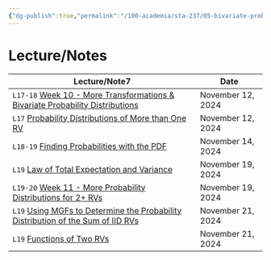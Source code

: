```yaml
---
{"dg-publish":true,"permalink":"/100-academia/sta-237/05-bivariate-probability-distributions/5-bivariate-probability-distributions/","tags":["#module","#university","stats"],"created":"2024-11-17T21:31:11.429-05:00","updated":"2024-11-23T20:56:43.379-05:00"}
---
```



# Lecture/Notes

<div><table class="dataview table-view-table"><thead class="table-view-thead"><tr class="table-view-tr-header"><th class="table-view-th"><span>Lecture/Note</span><span class="dataview small-text">7</span></th><th class="table-view-th"><span>Date</span></th></tr></thead><tbody class="table-view-tbody"><tr><td><span> <code class="code-styler-inline">L17-18</code> <a data-tooltip-position="top" aria-label="100 Academia/STA237/05 Bivariate Probability Distributions/Week 10 - More Transformations &amp; Bivariate Probability Distributions.md" data-href="100 Academia/STA237/05 Bivariate Probability Distributions/Week 10 - More Transformations &amp; Bivariate Probability Distributions.md" href="100 Academia/STA237/05 Bivariate Probability Distributions/Week 10 - More Transformations &amp; Bivariate Probability Distributions.md" class="internal-link" target="_blank" rel="noopener nofollow">Week 10 - More Transformations &amp; Bivariate Probability Distributions</a></span></td><td>November 12, 2024</td></tr><tr><td><span> <code class="code-styler-inline">L17</code> <a data-tooltip-position="top" aria-label="100 Academia/STA237/05 Bivariate Probability Distributions/Probability Distributions of More than One RV.md" data-href="100 Academia/STA237/05 Bivariate Probability Distributions/Probability Distributions of More than One RV.md" href="100 Academia/STA237/05 Bivariate Probability Distributions/Probability Distributions of More than One RV.md" class="internal-link" target="_blank" rel="noopener nofollow">Probability Distributions of More than One RV</a></span></td><td>November 12, 2024</td></tr><tr><td><span> <code class="code-styler-inline">L18-19</code> <a data-tooltip-position="top" aria-label="100 Academia/STA237/05 Bivariate Probability Distributions/Finding Probabilities with the PDF.md" data-href="100 Academia/STA237/05 Bivariate Probability Distributions/Finding Probabilities with the PDF.md" href="100 Academia/STA237/05 Bivariate Probability Distributions/Finding Probabilities with the PDF.md" class="internal-link" target="_blank" rel="noopener nofollow">Finding Probabilities with the PDF</a></span></td><td>November 14, 2024</td></tr><tr><td><span> <code class="code-styler-inline">L19</code> <a data-tooltip-position="top" aria-label="100 Academia/STA237/05 Bivariate Probability Distributions/Law of Total Expectation and Variance.md" data-href="100 Academia/STA237/05 Bivariate Probability Distributions/Law of Total Expectation and Variance.md" href="100 Academia/STA237/05 Bivariate Probability Distributions/Law of Total Expectation and Variance.md" class="internal-link" target="_blank" rel="noopener nofollow">Law of Total Expectation and Variance</a></span></td><td>November 19, 2024</td></tr><tr><td><span> <code class="code-styler-inline">L19-20</code> <a data-tooltip-position="top" aria-label="100 Academia/STA237/05 Bivariate Probability Distributions/Week 11 - More Probability Distributions for 2+ RVs.md" data-href="100 Academia/STA237/05 Bivariate Probability Distributions/Week 11 - More Probability Distributions for 2+ RVs.md" href="100 Academia/STA237/05 Bivariate Probability Distributions/Week 11 - More Probability Distributions for 2+ RVs.md" class="internal-link" target="_blank" rel="noopener nofollow">Week 11 - More Probability Distributions for 2+ RVs</a></span></td><td>November 19, 2024</td></tr><tr><td><span> <code class="code-styler-inline">L19</code> <a data-tooltip-position="top" aria-label="100 Academia/STA237/05 Bivariate Probability Distributions/Using MGFs to Determine the Probability Distribution of the Sum of IID RVs.md" data-href="100 Academia/STA237/05 Bivariate Probability Distributions/Using MGFs to Determine the Probability Distribution of the Sum of IID RVs.md" href="100 Academia/STA237/05 Bivariate Probability Distributions/Using MGFs to Determine the Probability Distribution of the Sum of IID RVs.md" class="internal-link" target="_blank" rel="noopener nofollow">Using MGFs to Determine the Probability Distribution of the Sum of IID RVs</a></span></td><td>November 21, 2024</td></tr><tr><td><span> <code class="code-styler-inline">L19</code> <a data-tooltip-position="top" aria-label="100 Academia/STA237/05 Bivariate Probability Distributions/Functions of Two RVs.md" data-href="100 Academia/STA237/05 Bivariate Probability Distributions/Functions of Two RVs.md" href="100 Academia/STA237/05 Bivariate Probability Distributions/Functions of Two RVs.md" class="internal-link" target="_blank" rel="noopener nofollow">Functions of Two RVs</a></span></td><td>November 21, 2024</td></tr></tbody></table></div>
